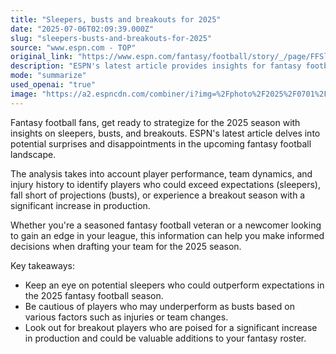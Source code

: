 ```yaml
---
title: "Sleepers, busts and breakouts for 2025"
date: "2025-07-06T02:09:39.000Z"
slug: "sleepers-busts-and-breakouts-for-2025"
source: "www.espn.com - TOP"
original_link: "https://www.espn.com/fantasy/football/story/_/page/FFSleepBustBreak25-45429092/fantasy-football-2025-rankings-nfl-sleepers-breakouts-busts"
description: "ESPN's latest article provides insights for fantasy football fans preparing for the 2025 season, highlighting potential sleepers, busts, and breakouts based on player performance, team dynamics, and injury history. Whether you're a seasoned veteran or a newcomer, this analysis can help you make informed decisions when drafting your team. Keep an eye out for sleepers who could exceed expectations, be cautious of potential busts, and consider breakout players who could see a significant increase in production in the upcoming season."
mode: "summarize"
used_openai: "true"
image: "https://a2.espncdn.com/combiner/i?img=%2Fphoto%2F2025%2F0701%2Fr1513361_1296x729_16%2D9.jpg"
---
```


Fantasy football fans, get ready to strategize for the 2025 season with insights on sleepers, busts, and breakouts. ESPN's latest article delves into potential surprises and disappointments in the upcoming fantasy football landscape.

The analysis takes into account player performance, team dynamics, and injury history to identify players who could exceed expectations (sleepers), fall short of projections (busts), or experience a breakout season with a significant increase in production.

Whether you're a seasoned fantasy football veteran or a newcomer looking to gain an edge in your league, this information can help you make informed decisions when drafting your team for the 2025 season.

Key takeaways:
- Keep an eye on potential sleepers who could outperform expectations in the 2025 fantasy football season.
- Be cautious of players who may underperform as busts based on various factors such as injuries or team changes.
- Look out for breakout players who are poised for a significant increase in production and could be valuable additions to your fantasy roster.